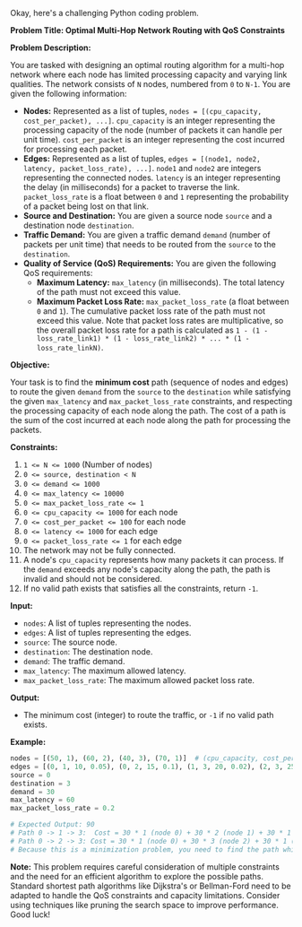 Okay, here's a challenging Python coding problem.

**Problem Title:  Optimal Multi-Hop Network Routing with QoS Constraints**

**Problem Description:**

You are tasked with designing an optimal routing algorithm for a multi-hop network where each node has limited processing capacity and varying link qualities. The network consists of `N` nodes, numbered from `0` to `N-1`. You are given the following information:

*   **Nodes:** Represented as a list of tuples, `nodes = [(cpu_capacity, cost_per_packet), ...]`. `cpu_capacity` is an integer representing the processing capacity of the node (number of packets it can handle per unit time). `cost_per_packet` is an integer representing the cost incurred for processing each packet.
*   **Edges:** Represented as a list of tuples, `edges = [(node1, node2, latency, packet_loss_rate), ...]`. `node1` and `node2` are integers representing the connected nodes. `latency` is an integer representing the delay (in milliseconds) for a packet to traverse the link. `packet_loss_rate` is a float between `0` and `1` representing the probability of a packet being lost on that link.
*   **Source and Destination:** You are given a source node `source` and a destination node `destination`.
*   **Traffic Demand:** You are given a traffic demand `demand` (number of packets per unit time) that needs to be routed from the `source` to the `destination`.
*   **Quality of Service (QoS) Requirements:** You are given the following QoS requirements:
    *   **Maximum Latency:** `max_latency` (in milliseconds). The total latency of the path must not exceed this value.
    *   **Maximum Packet Loss Rate:** `max_packet_loss_rate` (a float between `0` and `1`). The cumulative packet loss rate of the path must not exceed this value.  Note that packet loss rates are multiplicative, so the overall packet loss rate for a path is calculated as `1 - (1 - loss_rate_link1) * (1 - loss_rate_link2) * ... * (1 - loss_rate_linkN)`.

**Objective:**

Your task is to find the **minimum cost** path (sequence of nodes and edges) to route the given `demand` from the `source` to the `destination` while satisfying the given `max_latency` and `max_packet_loss_rate` constraints, and respecting the processing capacity of each node along the path. The cost of a path is the sum of the cost incurred at each node along the path for processing the packets.

**Constraints:**

1.  `1 <= N <= 1000` (Number of nodes)
2.  `0 <= source, destination < N`
3.  `0 <= demand <= 1000`
4.  `0 <= max_latency <= 10000`
5.  `0 <= max_packet_loss_rate <= 1`
6.  `0 <= cpu_capacity <= 1000` for each node
7.  `0 <= cost_per_packet <= 100` for each node
8.  `0 <= latency <= 1000` for each edge
9.  `0 <= packet_loss_rate <= 1` for each edge
10. The network may not be fully connected.
11. A node's `cpu_capacity` represents how many packets it can process. If the `demand` exceeds any node's capacity along the path, the path is invalid and should not be considered.
12. If no valid path exists that satisfies all the constraints, return `-1`.

**Input:**

*   `nodes`: A list of tuples representing the nodes.
*   `edges`: A list of tuples representing the edges.
*   `source`: The source node.
*   `destination`: The destination node.
*   `demand`: The traffic demand.
*   `max_latency`: The maximum allowed latency.
*   `max_packet_loss_rate`: The maximum allowed packet loss rate.

**Output:**

*   The minimum cost (integer) to route the traffic, or `-1` if no valid path exists.

**Example:**

```python
nodes = [(50, 1), (60, 2), (40, 3), (70, 1)]  # (cpu_capacity, cost_per_packet)
edges = [(0, 1, 10, 0.05), (0, 2, 15, 0.1), (1, 3, 20, 0.02), (2, 3, 25, 0.08)] # (node1, node2, latency, packet_loss_rate)
source = 0
destination = 3
demand = 30
max_latency = 60
max_packet_loss_rate = 0.2

# Expected Output: 90
# Path 0 -> 1 -> 3:  Cost = 30 * 1 (node 0) + 30 * 2 (node 1) + 30 * 1 (node 3) = 30 + 60 + 30 = 120. Latency = 10 + 20 = 30. Packet Loss Rate = 1 - (1-0.05)*(1-0.02) = 0.0689 < 0.2, all nodes also have capacity.
# Path 0 -> 2 -> 3: Cost = 30 * 1 (node 0) + 30 * 3 (node 2) + 30 * 1 (node 3) = 30 + 90 + 30 = 150. Latency = 15 + 25 = 40. Packet Loss Rate = 1 - (1-0.1)*(1-0.08) = 0.172 < 0.2, all nodes also have capacity.
# Because this is a minimization problem, you need to find the path which satisfies the QoS constraints, but also minimizes the cost. The optimal cost in this case is 90.
```

**Note:**  This problem requires careful consideration of multiple constraints and the need for an efficient algorithm to explore the possible paths. Standard shortest path algorithms like Dijkstra's or Bellman-Ford need to be adapted to handle the QoS constraints and capacity limitations.  Consider using techniques like pruning the search space to improve performance. Good luck!
